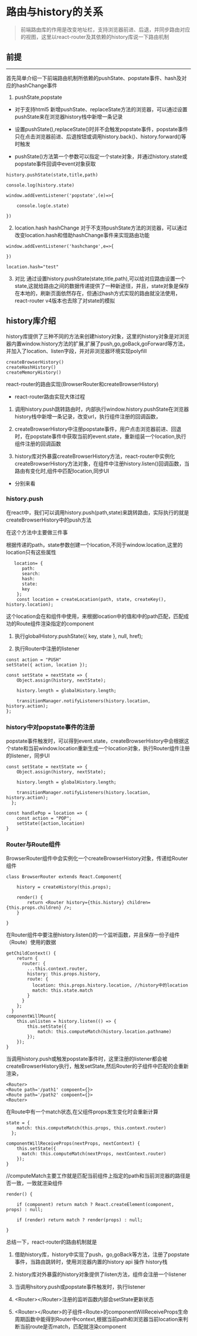 # 路由与history的关系

>前端路由库的作用是改变地址栏，支持浏览器前进、后退，并同步路由对应的视图，这里以react-router及其依赖的history库说一下路由机制

## 前提
---
首先简单介绍一下前端路由机制所依赖的pushState、popstate事件、hash及对应的hashChange事件

1. pushState,popstate
* 对于支持html5 新增pushState、replaceState方法的浏览器，可以通过设置pushState来在浏览器history栈中新增一条记录

* 设置pushState(),replaceState()时并不会触发popstate事件，popstate事件只在点击浏览器前进、后退按钮或调用history.back()、history.forward()等时触发

* pushState()方法第一个参数可以指定一个state对象，并通过history.state或popstate事件回调中event对象获取

```
history.pushState(state,title,path)

console.log(history.state)

window.addEventListener('popstate',(e)=>{

    console.log(e.state)

})
```

2. location.hash hashChange
对于不支持pushState方法的浏览器，可以通过改变location.hash和借助hashChange事件来实现路由功能
```
window.addEventListener('hashchange',e=>{

})

location.hash="test"
```
3. 对比
通过设置history.pushState(state,title,path),可以给对应路由设置一个state,这就给路由之间的数据传递提供了一种新途径，并且，state对象是保存在本地的，刷新页面依然存在，但通过hash方式实现的路由就没法使用，react-router v4版本也去除了对state的模拟

## history库介绍
history库提供了三种不同的方法来创建history对象，这里的history对象是对浏览器内置window.history方法的扩展,扩展了push,go,goBack,goForward等方法，并加入了location、listen字段，并对非浏览器环境实现polyfill
```
createBrowserHistory()
createHashHistory()
createMemoryHistory()
```
react-router的路由实现(BrowserRouter和createBrowserHistory)

* react-router路由实现大体过程

1. 调用history.push跳转路由时，内部执行window.history.pushState在浏览器history栈中新增一条记录，改变url，执行<Router></Router>组件注册的回调函数，

2. createBrowserHistory中注册popstate事件，用户点击浏览器前进、回退时，在popstate事件中获取当前的event.state，重新组装一个location,执行<Router></Router>组件注册的回调函数

3. history库对外暴露createBrowserHistory方法，react-router中实例化createBrowserHistory方法对象，在<Router>组件中注册history.listen()回调函数，当路由有变化时,<Route>组件中匹配location,同步UI

* 分别来看

### history.push
在react中，我们可以调用history.push(path,state)来跳转路由，实际执行的就是createBrowserHistory中的push方法

在这个方法中主要做三件事

根据传递的path，state参数创建一个location,不同于window.location,这里的location只有这些属性
```
   location= {
      path:
      search:
      hash:
      state:
      key
    };
    const location = createLocation(path, state, createKey(), history.location);
```
这个location会在<Router>和<Route>组件中使用，来根据location中的值和<Route path='xxx'></Route>中的path匹配，匹配成功的Route组件渲染指定的component

1. 执行globalHistory.pushState({ key, state }, null, href);

2. 执行Router中注册的listener
```
const action = "PUSH"
setState({ action, location });

const setState = nextState => {
    Object.assign(history, nextState);

    history.length = globalHistory.length;

    transitionManager.notifyListeners(history.location, history.action);
};
```
### history中对popstate事件的注册
popstate事件触发时，可以得到event.state，createBrowserHistory中会根据这个state和当前window.location重新生成一个location对象，执行Router组件注册的listener，同步UI
```
const setState = nextState => {
    Object.assign(history, nextState);

    history.length = globalHistory.length;

    transitionManager.notifyListeners(history.location, history.action);
  };

const handlePop = location => {
    const action = "POP";
    setState({action,location)
}
```
### Router与Route组件
BrowserRouter组件中会实例化一个createBrowserHistory对象，传递给Router组件
```
class BrowserRouter extends React.Component{

    history = createHistory(this.props);

    render() {
        return <Router history={this.history} children={this.props.children} />;
    }

}
```
在Router组件中要注册history.listen()的一个监听函数，并且保存一份子组件（Route）使用的数据
```
getChildContext() {
    return {
      router: {
        ...this.context.router,
        history: this.props.history,
        route: {
          location: this.props.history.location, //history中的location
          match: this.state.match
        }
      }
    };
  }
componentWillMount{
    this.unlisten = history.listen(() => {
        this.setState({
            match: this.computeMatch(history.location.pathname)
        });
    });
}
```

当调用history.push或触发popstate事件时，这里注册的listener都会被createBrowserHistory执行，触发setState,然后Router的子组件中匹配的会重新渲染，

```
<Router>
<Route path='/path1' compoent={}>
<Route path='/path2' compoent={}>
<Router>
```
在Route中有一个match状态,在父组件props发生变化时会重新计算
```
state = {
    match: this.computeMatch(this.props, this.context.router)
  };

componentWillReceiveProps(nextProps, nextContext) {
    this.setState({
      match: this.computeMatch(nextProps, nextContext.router)
    });
}
```
//computeMatch主要工作就是匹配当前组件上指定的path和当前浏览器的路径是否一致，一致就渲染组件
```
render() {

    if (component) return match ? React.createElement(component, props) : null;

    if (render) return match ? render(props) : null;

}
```

总结一下，react-router的路由机制就是

1. 借助history库，history中实现了push，go,goBack等方法，注册了popstate事件，当路由跳转时，使用浏览器内置的history api 操作 history栈

2. history库对外暴露的history对象提供了listen方法，<Router></Router>组件会注册一个listener

3. 当调用hsitory.push或popstate事件触发时，执行listener

4. &lt;Router&gt;&lt;/Router&gt;注册的监听函数内部会setState更新状态

5. &lt;Router&gt;&lt;/Router&gt;的子组件&lt;Route&gt;的componentWillReceiveProps生命周期函数中能得到Router中context,根据当前path和浏览器当前location来判断当前route是否match，匹配就渲染component

